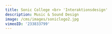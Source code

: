 ```yaml
---
title: Sonic College <br> 'Interaktionsdesign'
description: Music & Sound Design
image: /cms/images/soniclogo2.jpg
vimeoID: '233833799'
---
```







